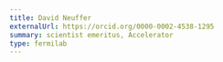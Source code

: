 ```yaml
---
title: David Neuffer
externalUrl: https://orcid.org/0000-0002-4538-1295
summary: scientist emeritus, Accelerator
type: fermilab
---
```

